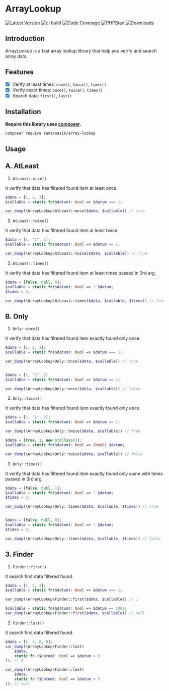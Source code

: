 ArrayLookup
===============

[![Latest Version](https://img.shields.io/github/release/samsonasik/ArrayLookup.svg?style=flat-square)](https://github.com/samsonasik/ArrayLookup/releases)
![ci build](https://github.com/samsonasik/ArrayLookup/workflows/ci%20build/badge.svg)
[![Code Coverage](https://codecov.io/gh/samsonasik/ArrayLookup/branch/main/graph/badge.svg)](https://codecov.io/gh/samsonasik/ArrayLookup)
[![PHPStan](https://img.shields.io/badge/style-level%20max-brightgreen.svg?style=flat-square&label=phpstan)](https://github.com/phpstan/phpstan)
[![Downloads](https://poser.pugx.org/samsonasik/array-lookup/downloads)](https://packagist.org/packages/samsonasik/array-lookup)

Introduction
------------

ArrayLookup is a fast array lookup library that help you verify and search array data.

Features
--------

- [x] Verify at least times: `once()`, `twice()`, `times()`
- [x] Verify exact times: `once()`, `twice()`, `times()`
- [x] Search data: `first()`, `last()`

Installation
------------

**Require this library uses [composer](https://getcomposer.org/).**

```sh
composer require samsonasik/array-lookup
```

Usage
-----

**A. AtLeast**
---------------

1. `AtLeast::once()`

It verify that data has filtered found item at least once.

```php
$data = [1, 2, 3];
$callable = static fn($datum): bool => $datum === 1;

var_dump(\ArrayLookup\AtLeast::once($data, $callable)) // true
```

2. `AtLeast::twice()`

It verify that data has filtered found item at least twice.

```php
$data = [1, "1", 3];
$callable = static fn($datum): bool => $datum == 1;

var_dump(\ArrayLookup\AtLeast::twice($data, $callable)) // true
```

3. `AtLeast::times()`

It verify that data has filtered found item at least times passed in 3rd arg.

```php
$data = [false, null, 0];
$callable = static fn($datum): bool => ! $datum;
$times = 3;

var_dump(\ArrayLookup\AtLeast::times($data, $callable, $times)) // true
```

**B. Only**
---------------

1. `Only::once()`

It verify that data has filtered found item exactly found only once.

```php
$data = [1, 2, 3];
$callable = static fn($datum): bool => $datum === 1;

var_dump(\ArrayLookup\Only::once($data, $callable)) // true


$data = [1, "1", 3]
$callable = static fn($datum): bool => $datum == 1;

var_dump(\ArrayLookup\Only::once($data, $callable)) // false
```

2. `Only::twice()`

It verify that data has filtered found item exactly found only once.

```php
$data = [1, "1", 3];
$callable = static fn($datum): bool => $datum == 1;

var_dump(\ArrayLookup\Only::twice($data, $callable)) // true

$data = [true, 1, new stdClass()];
$callable = static fn($datum): bool => (bool) $datum;

var_dump(\ArrayLookup\Only::twice($data, $callable)) // false
```

3. `Only::times()`

It verify that data has filtered found item exactly found only same with times passed in 3rd arg.

```php
$data = [false, null, 1];
$callable = static fn($datum): bool => ! $datum;
$times = 2;

var_dump(\ArrayLookup\Only::times($data, $callable, $times)) // true


$data = [false, null, 0];
$callable = static fn($datum): bool => ! $datum;
$times = 2;

var_dump(\ArrayLookup\Only::times($data, $callable, $times)) // false
```

**3. Finder**
---------------

1. `Finder::first()`

It search first data filtered found.

```php
$data = [1, 2, 3];
$callable = static fn($datum): bool => $datum === 1;

var_dump(\ArrayLookup\Finder::first($data, $callable)) // 1

$callable = static fn($datum): bool => $datum == 1000;
var_dump(\ArrayLookup\Finder::first($data, $callable)) // null
```

2. `Finder::last()`

It search first data filtered found.

```php
$data = [6, 7, 8, 9];
var_dump(\ArrayLookup\Finder::last(
    $data,
    static fn ($datum): bool => $datum > 5
)); // 9

var_dump(\ArrayLookup\Finder::last(
    $data,
    static fn ($datum): bool => $datum < 5
)); // null
```
